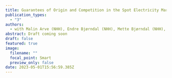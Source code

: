 ```yaml
---
title: Guarantees of Origin and Competition in the Spot Electricity Market
publication_types:
  - "3"
authors:
  - with Malin Arve (NHH), Endre Bjørndal (NHH), Mette Bjørndal (NHH), Mario Blázquez (NHH)
abstract: Draft coming soon
draft: false
featured: true
image:
  filename: ""
  focal_point: Smart
  preview_only: false
date: 2023-05-01T15:56:59.385Z
---
```

